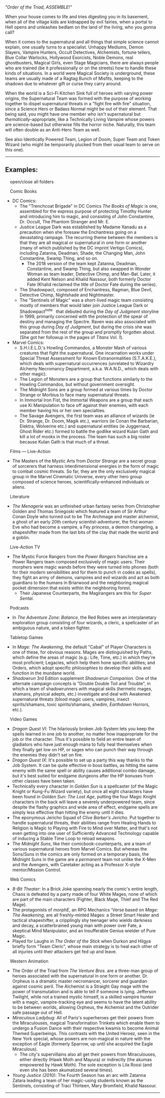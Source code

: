 _"Order of the Triad, ASSEMBLE!"_

When your house comes to life and tries digesting you in its basement, when all of the village kids are kidnapped by evil fairies, when a portal to Hell opens and unleashes bedlam on the land of the living, who you gonna call?

When it comes to the supernatural and all things that simple science cannot explain, one usually turns to a specialist. Unhappy Mediums, Demon Slayers, Vampire Hunters, Occult Detectives, Alchemists, fortune tellers, Blue Collar Warlocks, Hollywood Exorcists, Noble Demons, real ghostbusters, Magical Girls, even Stage Magicians, there are always people who are trained (be it professionally or on the streets) how to handle these kinds of situations. In a world were Magical Society is underground, these teams are usually made of a Ragtag Bunch of Misfits, keeping to the shadows due to whatever gift or curse they carry around.

When the world is a Sci-Fi Kitchen Sink full of heroes with varying power origins, the Supernatural Team was formed with the purpose of working together to dispel supernatural threats in a "fight fire with fire" situation, since a Science Hero or Badass Normal might be out of their element. That being said, you might have one member who isn't supernatural but _thematically_\-appropriate, like a Technically Living Vampire whose powers are science-based but otherwise fills the horror niche. Naturally, this team will often double as an Anti-Hero Team as well.

See also Identically Powered Team, Legion of Doom, Super Team and Token Wizard (who might be temporarily plucked from their usual team to serve on this one).

___

## Examples:

    open/close all folders 

    Comic Books 

-   DC Comics:
    -   The "Trenchcoat Brigade" in DC Comics _The Books of Magic_ is one, assembled for the express purpose of protecting Timothy Hunter and introducing him to magic, and consisting of John Constantine, Dr. Occult, The Phantom Stranger and Mr. E.
    -   Justice League Dark was established by Madame Xanadu as a precaution when she foresaw the Enchantress going on a devastating rampage. The recurring theme between the members is that they are all magical or supernatural in one form or another (many of which published by the DC imprint Vertigo Comics), including Zatanna, Deadman, Shade, the Changing Man, John Constantine, Swamp Thing, and so on.
        -   The 2018 version of the team kept Zatanna, Deadman, Constantine, and Swamp Thing, but also swapped in Wonder Woman as team leader, Detective Chimp, and Man-Bat. Later, it added Kent Nelson and Khalid Nassour, both formerly Doctor Fate (Khalid reclaimed the title of Doctor Fate during the series).
    -   The Shadowpact, composed of Enchantress, Ragman, Blue Devil, Detective Chimp, Nightshade and Nightmaster.
    -   The "Sentinels of Magic" was a short-lived magic team consisting mostly of members that would later join Justice League Dark or Shadowpact<sup>note&nbsp;</sup>  that debuted during the _Day of Judgment_ storyline in 1999, primarily concerned with the protection of the spear of destiny and managing the Spectre. Raven was also associated with this group during _Day of Judgment_, but during the crisis she was separated from the rest of the group and promptly forgotten about. (She got her followup in the pages of _Titans Vol. 1_).
-   Marvel Comics:
    -   S.H.I.E.L.D.'s Howling Commandos, a Monster Mash of various creatures that fight the supernatural. One incarnation works under Special Threat Assessment for Known Extranormalities (S.T.A.K.E.), which deals with supernatural occurrences (unrelated to Wizardry Alchemy Necromancy Department, a.k.a. W.A.N.D., which deals with other magic).
    -   The Legion of Monsters are a group that functions similarly to the Howling Commandos, but without government oversight.
    -   The Midnight Sons are a group formed at various times by Doctor Strange or Morbius to face many supernatural threats.
    -   In Immortal Iron Fist, the Immortal Weapons are a group that each use Ki Manipulation to face off against their enemies, with each member having his or her own specialties.
    -   The Savage Avengers, the first team was an alliance of wizards (ie Dr. Strange, Dr. Doom, Magik etc.), warriors (ie Conan the Barbarian, Elektra, Wolverine etc.) and supernatural entities (ie Juggernaut, Ghost Rider etc.) formed to battle the godlike wizard Kulan Gath and kill a lot of mooks in the process. The team has such a big roster because Kulan Gath is that much of a threat.

    Films — Live-Action 

-   The Masters of the Mystic Arts from _Doctor Strange_ are a secret group of sorcerers that harness interdimensional energies in the form of magic to combat cosmic threats. So far, they are the only exclusively magical group in the Marvel Cinematic Universe, every other hero group composed of science heroes, scientifically-enhanced individuals or aliens.

    Literature 

-   _The Menagerie_ was an unfinished urban fantasy series from Christopher Golden and Thomas Sniegoski which featured a team of Sir Arthur Conan Doyle who turned out to be The Archmage and master alchemist, a ghost of an early 20th century scientist-adventurer, the first woman Eve who had become a vampire, a Fey princess, a demon changeling, a shapeshifter made from the last bits of the clay that made the world and a goblin.

    Live-Action TV 

-   The Mystic Force Rangers from the _Power Rangers_ franchise are a Power Rangers team composed exclusively of magic users. Their morphers were magic wands before they were turned into phones (both for their modern sensibilities and for them to punch in codes as spells), they fight an army of demons, vampires and evil wizards and act as both guardians to the humans in Briarwood and the neighboring magical pocket dimension that exists within the neighboring forest.
    -   Their Japanese Counterparts, the Magirangers are this for _Super Sentai_.

    Podcasts 

-   In _The Adventure Zone: Balance_, the Red Robes were an interplanetary exploration group consisting of four wizards, a cleric, a spellcaster of an ambiguous nature, and a token fighter.

    Tabletop Games 

-   In _Mage: The Awakening_, the default "Cabal" of Player Characters is one of these, for obvious reasons. Mages are distinguished by Paths, which define the areas of magic (e.g.: Life, Time, etc.) in which they're most proficient; Legacies, which help them hone specific abilities; and Orders, which adopt specific philosophies to develop their skills and function in the mundane world.
-   _Shadowrun_ 3rd Edition supplement _Shadowrun Companion_. One of the alternate campaign concepts is "Double Double Toil and Trouble", in which a team of shadowrunners with magical skills (hermetic mages, shamans, physical adepts, etc.) investigate and deal with Awakened supernatural threats (blood magic users, vampires, insect spirits/shamans, toxic spirits/shamans, shedim, _Earthdawn_ Horrors, etc.).

    Video Games 

-   _Dragon Quest VI_: The hilariously broken Job System lets you keep the spells learned in one job to another, no matter how inappropriate for the job or the character. Thus it's possible to field an entire team of gladiators who have just enough mana to fully heal themselves when they finally get low on HP, or sages who can punch their way through the enemies they didn't set on fire.
-   _Dragon Quest IX_: It's possible to set up a party this way thanks to the Job System. It can be quite effective in boss battles, as hitting the same enemy with the same spell or ability causes additional combo damage, but it's best suited for endgame dungeons after the HP bonuses from other classes have been taken.
-   Technically every character in _Golden Sun_ is a spellcaster (of the Magic Knight or Kung-Fu Wizard variety), but once all eight characters have been found in _Golden Sun: The Lost Age_, putting the four Magic Knight characters in the back will leave a severely underpowered team, since despite the flashy graphics and wide area of effect, endgame spells are simply less effective than hitting the enemy until it dies.
-   The eponymous Jericho Squad of _Clive Barker's Jericho_. Put together to handle supernatural threats, their abilities range from Healing Hands to Religion is Magic to Playing with Fire to Mind over Matter, and that's not even getting into one user of Sufficiently Advanced Technology capable of inducing a Stable Time Loop to reload weapons.
-   The _Midnight Suns_, like their comicbook-counterparts, are a team of various supernatural heroes from Marvel Comics. But whereas the Sons/Suns in the comics are only formed on a temporary basis, the Midnight Suns in the game are a _permanent_ team not unlike the X-Men and the Avengers, with Caretaker acting as a Professor X-style mentor/Mission Control.

    Web Comics 

-   _8-Bit Theater_: In a Brick Joke spanning nearly the comic's entire length, Chaos is defeated by a party made of four White Mages, none of which are part of the main characters (Fighter, Black Mage, Thief and The Red Mage).
-   The protagonists of _morphE_, an RPG Mechanics 'Verse based on _Mage: The Awakening_, are all freshly-minted Mages: a Street Smart Healer and tactical shapeshifter, a cripplingly shy teenager who wields darkness and decay, a scatterbrained young man with power over Fate, a skeptical Mind Manipulator, and an Insufferable Genius wielder of Pure Magic.
-   Played for Laughs in _The Order of the Stick_ when Durkon and Hilgya briefly form "Team Cleric", whose main strategy is to heal each other of all injuries until their attackers get fed up and leave.

    Western Animation 

-   The Order of the Triad from _The Venture Bros._ are a three-man group of heroes associated with the supernatural in one form or another. Dr. Orpheus is a dramatic master necromancer, sorcerer and guardian against cosmic peril. The Alchemist is a Straight Gay mage with the power of transmutation and is able to tell if someone is lying. Jefferson Twilight, while not a trained mystic himself, is a skilled vampire hunter with a magic, vampire-tracking eye and seems to have the latent ability to be between worlds, allowing Orpheus, the Alchemist and the Outrider safe passage out of Hell.
-   _Miraculous Ladybug_: All of Paris's superheroes get their powers from the Miraculouses, magical Transformation Trinkets which enable them to undergo a Fusion Dance with their respective kwamis to become Animal Themed Superbeings. This contrasts with the United Heroez, seen in the New York special, whose powers are non-magical in nature with the exception of Eagle (formerly Sparrow, up until she acquired the Eagle Miraculous).
    -   The city's supervillains also all get their powers from Miraculouses, either directly (Hawk Moth and Mayura) or indirectly (the akumas empowered by Hawk Moth). The sole exception is Lila Rossi (and even she has been akumatized several times).
-   _Young Justice (2010)_: The Fourth Season has an arc with Zatanna Zatara leading a team of her magic-using students known as the Sentinels, consisting of Traci Thirteen, Mary Bromfield, Khalid Nassour.

___